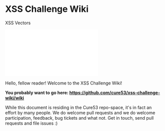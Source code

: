 XSS Challenge Wiki
==================


XSS Vectors

![xss](xss.txt)

Hello, fellow reader!
Welcome to the XSS Challenge Wiki!

**You probably want to go here: https://github.com/cure53/xss-challenge-wiki/wiki**

While this document is residing in the Cure53 repo-space, it's in fact an effort by many people. We do welcome pull requests and we do welcome participation, feedback, bug tickets and what not. Get in touch, send pull requests and file issues :)
